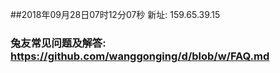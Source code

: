 ##2018年09月28日07时12分07秒 新址: 159.65.39.15
### 兔友常见问题及解答: https://github.com/wanggonging/d/blob/w/FAQ.md
